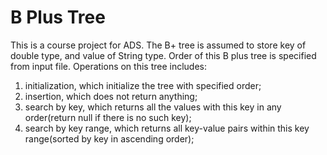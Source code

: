 # B Plus Tree
This is a course project for ADS. The B+ tree is assumed to store key of double type, and value of String type.
Order of this B plus tree is specified from input file.
Operations on this tree includes:

1. initialization, which initialize the tree with specified order;
2. insertion, which does not return anything;
3. search by key, which returns all the values with this key in any order(return null if there is no such key);
4. search by key range, which returns all key-value pairs within this key range(sorted by key in ascending order);
